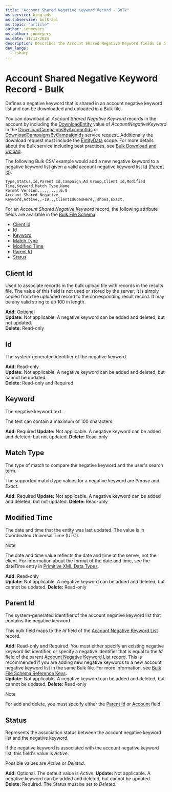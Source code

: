 ```yaml
---
title: "Account Shared Negative Keyword Record - Bulk"
ms.service: bing-ads
ms.subservice: bulk-api
ms.topic: "article"
author: jonmeyers
ms.author: jonmeyers
ms.date: 11/13/2024
description: Describes the Account Shared Negative Keyword fields in a Bulk file.
dev_langs:
  - csharp
---
```

# Account Shared Negative Keyword Record - Bulk
Defines a negative keyword that is shared in an account negative keyword list and can be downloaded and uploaded in a Bulk file.

You can download all *Account Shared Negative Keyword* records in the account by including the [DownloadEntity](downloadentity.md) value of *AccountNegativeKeyword* in the [DownloadCampaignsByAccountIds](downloadcampaignsbyaccountids.md) or [DownloadCampaignsByCampaignIds](downloadcampaignsbycampaignids.md) service request. Additionally the download request must include the [EntityData](datascope.md#entitydata) scope. For more details about the Bulk service including best practices, see [Bulk Download and Upload](../guides/bulk-download-upload.md).

The following Bulk CSV example would add a new negative keyword to a negative keyword list given a valid account negative keyword list [Id](#id) ([Parent Id](#parentid)).

```csv
Type,Status,Id,Parent Id,Campaign,Ad Group,Client Id,Modified Time,Keyword,Match Type,Name
Format Version,,,,,,,,,,6.0
Account Shared Negative Keyword,Active,,-19,,,ClientIdGoesHere,,shoes,Exact,
```

For an *Account Shared Negative Keyword* record, the following attribute fields are available in the [Bulk File Schema](bulk-file-schema.md).

- [Client Id](#clientid)
- [Id](#id)
- [Keyword](#keyword)
- [Match Type](#matchtype)
- [Modified Time](#modifiedtime)
- [Parent Id](#parentid)
- [Status](#status)

## <a name="clientid"></a>Client Id
Used to associate records in the bulk upload file with records in the results file. The value of this field is not used or stored by the server; it is simply copied from the uploaded record to the corresponding result record. It may be any valid string to up 100 in length.

**Add:** Optional  
**Update:** Not applicable. A negative keyword can be added and deleted, but not updated.  
**Delete:** Read-only  

## <a name="id"></a>Id
The system-generated identifier of the negative keyword.  

**Add:** Read-only  
**Update:** Not applicable. A negative keyword can be added and deleted, but cannot be updated.  
**Delete:** Read-only and Required  

## <a name="keyword"></a>Keyword
The negative keyword text.  

The text can contain a maximum of 100 characters.

**Add:** Required
**Update:** Not applicable. A negative keyword can be added and deleted, but not updated.
**Delete:** Read-only

## <a name="matchtype"></a>Match Type
The type of match to compare the negative keyword and the user's search term.

The supported match type values for a negative keyword are *Phrase* and *Exact*.

**Add:** Required
**Update:** Not applicable. A negative keyword can be added and deleted, but not updated.
**Delete:** Read-only

## <a name="modifiedtime"></a>Modified Time
The date and time that the entity was last updated. The value is in Coordinated Universal Time (UTC).

> [!NOTE]
> The date and time value reflects the date and time at the server, not the client. For information about the format of the date and time, see the dateTime entry in [Primitive XML Data Types](https://go.microsoft.com/fwlink/?linkid=859198).

**Add:** Read-only  
**Update:** Not applicable. A negative keyword can be added and deleted, but cannot be updated.
**Delete:** Read-only  

## <a name="parentid"></a>Parent Id
The system-generated identifier of the account negative keyword list that contains the negative keyword.

This bulk field maps to the *Id* field of the [Account Negative Keyword List](account-negative-keyword-list.md) record.

**Add:** Read-only and Required. You must either specify an existing negative keyword list identifier, or specify a negative identifier that is equal to the *Id* field of the parent [Account Negative Keyword List](account-negative-keyword-list.md) record. This is recommended if you are adding new negative keywords to a new account negative keyword list in the same Bulk file. For more information, see [Bulk File Schema Reference Keys](../bulk-service/bulk-file-schema.md#referencekeys).  
**Update:** Not applicable. A negative keyword can be added and deleted, but cannot be updated.
**Delete:** Read-only  

> [!NOTE]
> For add and delete, you must specify either the [Parent Id](#parentid) or [Account](account.md) field.  

## <a name="status"></a>Status
Represents the association status between the account negative keyword list and the negative keyword.  

If the negative keyword is associated with the account negative keyword list, this field's value is *Active*.  

Possible values are *Active* or *Deleted*.


**Add:** Optional. The default value is *Active*.
**Update:** Not applicable. A negative keyword can be added and deleted, but cannot be updated.
**Delete:** Required. The Status must be set to *Deleted*.

